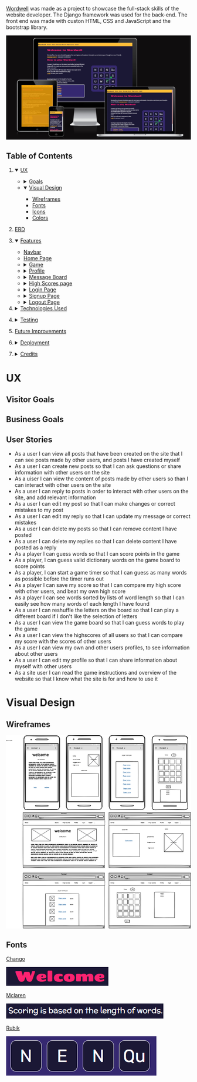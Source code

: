 

 [Wordwell](https://wordwellgame-bdb245abd266.herokuapp.com/)  was made as a project to showcase the full-stack skills of the website developer. The Django framework was used for the back-end. The front end was made with custon HTML, CSS and JavaScript and the bootstrap library.


![responsive images](readme_files/images/resposive.png)


## Table of Contents

1. <details open>
    <summary><a href="#ux">UX</a></summary>

    <ul>
    <li>
    <details>
    <summary>
        <a href="#goals">Goals</a>
    </summary>

    - [Visitor Goals](#visitor-goals)
    - [Business Goals](#business-goals)
    - [User Stories](#user-stories)
    </details>
    </li>

    <li><details open>
    <summary><a href="#visual-design">Visual Design</a></summary>

    - [Wireframes](#wireframes)
    - [Fonts](#fonts)
    - [Icons](#icons)
    - [Colors](#colours)
    </li>
    </ul>
    </details>
</details>

2. <a href="#erd">ERD</a>


3.  <details open>
    <summary><a href="#features">Features</a></summary>

    <ul>

    <li>
    <summary><a href="#navbar">Navbar</a></summary>

    </li>

    <li>
    <summary><a href="#home-page">Home Page</a></summary>
    
    </li>
    
    <li><details>
    <summary><a href="Game">Game</a></summary>

    - [Board](#board)
    - [Guess Word Box](#guess-word-box)
    - [Word lists](#word-lists)
    - [Timer](#timer)
    - [Start Button](#start-button)
    - [Reshuffle Button](#reshuffle-button)
    - [Restart Button](#restart-button)
    - [Save Score Button](#save-score-button)
    </li>

    <li><details>
    <summary><a href="">Profile</a></summary>

    - [View Profile](#view-profile)
    - [Edit Profile Button](#view-profile)
    - [Update Profile Form](#update-profile)
    - [Update Profile Button](#update-profile-button)
    </li>

    <li><details>
    <summary><a href="">Message Board</a></summary>

    - [Post List](#post-list)
    - [New Post Button](#new-post-button)
    - [New Post Form](#new-post-form)
    - [Edit Post Button](#edit-post-button)
    - [Edit Post Form](#edit-post-button)
    - [Delete Post Button](#delete-post-button)
    - [Delete Post Modal](#delete-post-modal)
    - [New Reply Button](#new-post-button)
    - [New Reply Form](#new-post-form)
    - [Edit Reply Button](#edit-post-button)
    - [Edit Reply Form](#edit-post-button)
    - [Delete Reply Button](#delete-post-button)
    - [Delete Reply Modal](#delete-post-modal)

    </li>

    <li><details>
    <summary><a href="">High Scores page</a></summary>

    - [Login Form](#delete-post-button)

    </li>

    <li><details>
    <summary><a href="">Login Page</a></summary>
    - [Login Form](#delete-post-button)
    - [Login Button](#delete-post-modal)
    </li>

    <li><details>
    <summary><a href="">Signup Page</a></summary>
    - [Signup Form](#delete-post-button)
    - [Signup Button](#delete-post-modal)
    </li>

    <li><details>
    <summary><a href="">Logout Page</a></summary>
    - [Signup Button](#delete-post-modal)
    </li>

    </ul>

3. <details>
    <summary><a href="#technologies-used">Technologies Used</a></summary>

    - [Languages](#languages)
    - [Libraries](#libraries)
    - [Platforms](#platforms)
    - [Other Tools](#other-tools)

</details>

4. <details>
    <summary><a href="#testing">Testing</a></summary>

    <ul>
    <li><details>
    <summary><a href="#methods">Methods</a></summary>

    - [Validation](#validation)
    - [Mobile Testing](#mobile-testing)
    - [Desktop Testing](#desktop-testing)
    </details></li>
    <li><details>
    <summary><a href="#bugs">Bugs</a></summary>

    - [Unfixed Bugs](#unfixed-bugs)
    - [Fixed Bugs](#fixed-bugs)
    </details></li>
    </li>
    </ul>
</details>

5. <a href="#future-improvements">Future Improvements</a>

6. <details>
    <summary><a href="#deployment">Deployment</a></summary>

    - [Clone Repository](#local-preparation)
    - [Deploy from Github](#local-instructions)
    
</details>

7. <details>
    <summary><a href="#credits">Credits</a></summary>

    - [Images](#images)
    - [sounds](#sounds)
    - [Code](#code)
    - [Testing](#testing)
</details>

# UX

## Visitor Goals

## Business Goals

## User Stories

- As a user I can view all posts that have been created on the site that I can see posts made by other users, and posts I have created myself
- As a user I can create new posts so that I can ask questions or share information with other users on the site
- As a uiser I can view the content of posts made by other users so than I can interact with other users on the site
- As a user I can reply to posts in order to interact with other users on the site, and add relevant information
- As a user I can edit my post so that I can make changes or correct mistakes to my post
- As a user I can edit my reply so that I can update my message or correct mistakes
- As a user I can delete my posts so that I can remove content I have posted
- As a user I can delete my replies so that I can delete content I have posted as a reply
- As a player I can guess words so that I can score points in the game
- As a player, I can guess valid dictionary words on the game board to score points
- As a player, I can start a game timer so that I can guess as many words as possible before the timer runs out
- As a player I can save my score so that I can compare my high score with other users, and beat my own high score
- As a player I can see words sorted by lists of word length so that I can easily see how many words of each length I have found
- As a user I can reshuffle the letters on the board so that I can play a different board if I don't like the selection of letters
- As a user I can view the game board so that I can guess words to play the game
- As a user I can view the highscores of all users so that I can compare my score with the scores of other users
- As a user I can view my own and other users profiles, to see information about other users
- As a user I can edit my profile so that I can share information about myself with other users
- As a site user I can read the game instructions and overview of the website so that I know what the site is for and how to use it

# Visual Design

## Wireframes

![wiresframes](readme_files/wireframes/wireframes.png)

## Fonts



[Chango](https://fonts.google.com/specimen/Chango)

![Chango Font](readme_files/images/chango.png)

[Mclaren](https://fonts.google.com/specimen/McLaren)

![Mclaren Font](readme_files/images/Mclaren.png)

[Rubik](https://fonts.google.com/specimen/Rubik)

![Rubik Font](readme_files/images/Rubik.png)












